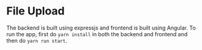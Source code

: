 # File Upload

The backend is built using expressjs and frontend is built using Angular. To run the app, first do `yarn install` in both the backend and frontend and then do `yarn run start`.
